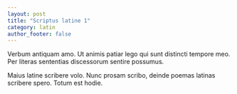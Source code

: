 ```yaml
---
layout: post
title: "Scriptus latine 1"
category: latin
author_footer: false
---
```


Verbum antiquam amo. Ut animis patiar lego qui sunt distincti tempore meo. Per literas sententias discessorum sentire possumus.

Maius latine scribere volo. Nunc prosam scribo, deinde poemas latinas scribere spero. Totum est hodie.